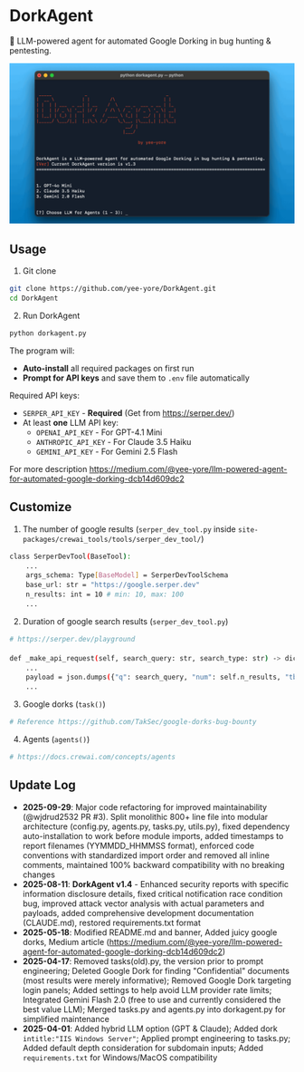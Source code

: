 # DorkAgent
🤖 LLM-powered agent for automated Google Dorking in bug hunting &amp; pentesting.

<img src="banner.gif" alt="banner" width="1000">                   
                                                                                                    
## Usage
1. Git clone
```bash
git clone https://github.com/yee-yore/DorkAgent.git
cd DorkAgent
```

2. Run DorkAgent
```bash
python dorkagent.py
```

The program will:
- **Auto-install** all required packages on first run
- **Prompt for API keys** and save them to `.env` file automatically

Required API keys:
- `SERPER_API_KEY` - **Required** (Get from https://serper.dev/)
- At least **one** LLM API key:
  - `OPENAI_API_KEY` - For GPT-4.1 Mini
  - `ANTHROPIC_API_KEY` - For Claude 3.5 Haiku
  - `GEMINI_API_KEY` - For Gemini 2.5 Flash

For more description
https://medium.com/@yee-yore/llm-powered-agent-for-automated-google-dorking-dcb14d609dc2

## Customize
1. The number of google results (`serper_dev_tool.py` inside `site-packages/crewai_tools/tools/serper_dev_tool/`)
```bash
class SerperDevTool(BaseTool):
    ...
    args_schema: Type[BaseModel] = SerperDevToolSchema
    base_url: str = "https://google.serper.dev"
    n_results: int = 10 # min: 10, max: 100
    ...
```
2. Duration of google search results (`serper_dev_tool.py`)

```bash
# https://serper.dev/playground

def _make_api_request(self, search_query: str, search_type: str) -> dict:
    ...
    payload = json.dumps({"q": search_query, "num": self.n_results, "tbs": "qdr:m"}) # Past week: "qdr:w", Past month: "qdr:m"
    ...
```
3. Google dorks (`task()`)
```bash
# Reference https://github.com/TakSec/google-dorks-bug-bounty
```
4. Agents (`agents()`)
```bash
# https://docs.crewai.com/concepts/agents
```


## Update Log
- **2025-09-29**: Major code refactoring for improved maintainability (@wjdrud2532 PR #3). Split monolithic 800+ line file into modular architecture (config.py, agents.py, tasks.py, utils.py), fixed dependency auto-installation to work before module imports, added timestamps to report filenames (YYMMDD_HHMMSS format), enforced code conventions with standardized import order and removed all inline comments, maintained 100% backward compatibility with no breaking changes
- **2025-08-11**: **DorkAgent v1.4** - Enhanced security reports with specific information disclosure details, fixed critical notification race condition bug, improved attack vector analysis with actual parameters and payloads, added comprehensive development documentation (CLAUDE.md), restored requirements.txt format
- **2025-05-18**: Modified README.md and banner, Added juicy google dorks, Medium article (https://medium.com/@yee-yore/llm-powered-agent-for-automated-google-dorking-dcb14d609dc2)
- **2025-04-17**: Removed tasks(old).py, the version prior to prompt engineering; Deleted Google Dork for finding "Confidential" documents (most results were merely informative); Removed Google Dork targeting login panels; Added settings to help avoid LLM provider rate limits; Integrated Gemini Flash 2.0 (free to use and currently considered the best value LLM); Merged tasks.py and agents.py into dorkagent.py for simplified maintenance
- **2025-04-01**: Added hybrid LLM option (GPT & Claude); Added dork `intitle:"IIS Windows Server"`; Applied prompt engineering to tasks.py; Added default depth consideration for subdomain inputs; Added `requirements.txt` for Windows/MacOS compatibility